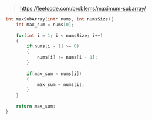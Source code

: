 > https://leetcode.com/problems/maximum-subarray/

``` c
int maxSubArray(int* nums, int numsSize){
    int max_sum = nums[0];
    
    for(int i = 1; i < numsSize; i++)
    {
        if(nums[i - 1] >= 0)
        {
            nums[i] += nums[i - 1];
        }
        
        if(max_sum < nums[i])
        {
            max_sum = nums[i];
        }
    }
    
    return max_sum;
}
```